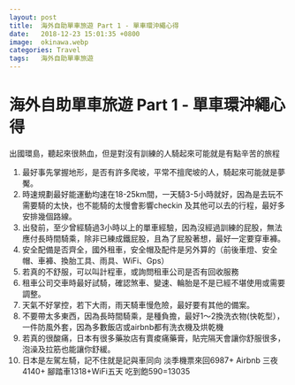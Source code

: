 ```yaml
---
layout: post
title:  海外自助單車旅遊 Part 1 - 單車環沖繩心得
date:   2018-12-23 15:01:35 +0800
image:  okinawa.webp
categories: Travel
tags:   海外自助單車旅遊
--- 
```


# 海外自助單車旅遊 Part 1 - 單車環沖繩心得
出國環島，聽起來很熱血，但是對沒有訓練的人騎起來可能就是有點辛苦的旅程
1. 最好事先掌握地形，是否有許多爬坡，平常不擅爬坡的人，騎起來可能就是夢魘。
2. 時速規劃最好能運動均速在18-25km間，一天騎3-5小時就好，因為是去玩不需要騎的太快，也不能騎的太慢會影響checkin 及其他可以去的行程，最好多安排幾個路線。
3. 出發前，至少曾經騎過3小時以上的單車經驗，因為沒經過訓練的屁股，無法應付長時間騎乘，除非已練成鐵屁股，且為了屁股著想，最好一定要穿車褲。
4. 安全配備是否齊全，國外租車，安全帽及配件是另外算的（前後車燈、安全帽、車褲、換胎工具、雨具、WiFi、Gps）
5. 若真的不舒服，可以叫計程車，或詢問租車公司是否有回收服務
6. 租車公司交車時最好試騎，確認煞車、變速、輪胎是不是已經不堪使用或需要調整。
7. 天氣不好掌控，若下大雨，雨天騎車慢危險，最好要有其他的備案。
8. 不要帶太多東西，因為長時間騎乘，是種負擔，最好1～2換洗衣物(快乾型），一件防風外套，因為多數飯店或airbnb都有洗衣機及烘乾機
9. 若真的很酸痛，日本有很多藥妝店有賣痠痛藥膏，貼完隔天會讓你舒服很多，泡澡及拉筋也能讓你舒緩。
10. 日本是左駕左騎，記不住就是記與車同向
淡季機票來回6987+ Airbnb 三夜4140+ 腳踏車1318+WiFi五天 吃到飽590=13035
